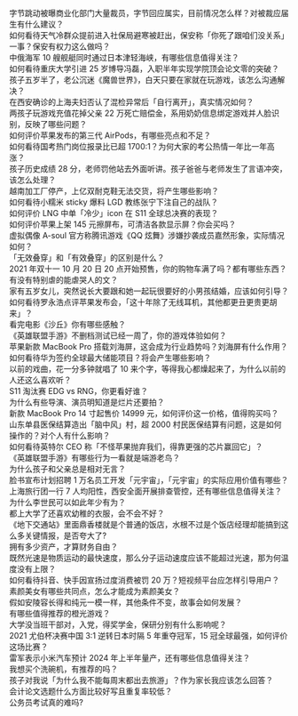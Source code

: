 字节跳动被曝商业化部门大量裁员，字节回应属实，目前情况怎么样？对被裁应届生有什么建议？  
如何看待天气冷群众提前进入社保局避寒被赶出，保安称「你死了跟咱们没关系」一事？保安有权力这么做吗？  
中俄海军 10 艘舰艇同时通过日本津轻海峡，有哪些信息值得关注？  
如何看待重庆大学引进 25 岁博导冯磊，入职半年实现学院顶会论文零的突破？  
孩子五岁半了，老公沉迷《魔兽世界》，白天只要在家就在玩游戏，该怎么沟通解决？  
在西安确诊的上海夫妇否认了混检异常后「自行离开」，真实情况如何？  
两孩子玩游戏充值花掉父亲 22 万死亡赔偿金，系用奶奶信息绑定游戏并人脸识别，反映了哪些问题？  
如何评价苹果发布的第三代 AirPods，有哪些亮点和不足？  
如何看待国考热门岗位报录比已超 1700:1？为何大家的考公热情一年比一年高涨？  
孩子历史成绩 28 分，老师罚他站去外面听讲。孩子爸爸与老师发生了言语冲突，该怎么处理？  
越南加工厂停产，上亿双耐克鞋无法交货，将产生哪些影响？  
如何看待小糯米 sticky 爆料 LGD 教练张宁下注自己的战队？  
如何评价 LNG 中单「冷少」icon 在 S11 全球总决赛的表现？  
如何评价苹果上架 145 元擦屏布，可清洁各款显示屏？你会买吗？  
虚拟偶像 A-soul 官方称腾讯游戏《QQ 炫舞》涉嫌抄袭成员嘉然形象，实际情况如何？  
「无效叠穿」和「有效叠穿」的区别是什么？  
2021 年双十一 10 月 20 日 20 点开始预售，你的购物车满了吗？都有哪些东西？  
有没有特别虐的能虐哭人的文？  
家有五岁女儿，突然说长大要跟和她一起玩很要好的小男孩结婚，应该如何引导？  
如何看待罗永浩点评苹果发布会，「这十年除了无线耳机，其他都更丑更贵更胡来」？  
看完电影《沙丘》你有哪些感触？  
《英雄联盟手游》不删档测试已经一周了，你的游戏体验如何？  
苹果新款 MacBook Pro 搭载刘海屏，这会成为行业趋势吗？刘海屏有什么作用？  
如何看待华为签约全球最大储能项目？将会产生哪些影响？  
以前的戏曲，花一分多钟就唱了 10 来个字，等得我心都燥起来了，为什么以前的人还这么喜欢听？  
S11 淘汰赛 EDG vs RNG，你更看好谁？  
为什么有些导演、演员明知道是烂片还要拍？  
新款 MacBook Pro 14 寸起售价 14999 元，如何评价这一价格，值得购买吗？  
山东单县医保结算造出「脑中风」村，超 2000 村民医保结算有问题，这是如何操作的？对个人有什么影响？  
如何看待英特尔 CEO 称「不怪苹果抛弃我们，得靠更强的芯片赢回它」？  
《英雄联盟手游》有哪些行为一看就是端游老鸟？  
为什么孩子和父亲总是相对无言？  
脸书宣布计划招聘 1 万名员工开发「元宇宙」，「元宇宙」的实际应用价值有哪些？  
上海旅行团一行 7 人均阳性，西安全面开展排查管控，还有哪些信息值得关注？  
为什么李世民可以如此年少有为？  
都上大学了还喜欢幼稚的衣服，会不会不好？  
《地下交通站》里面鼎香楼就是个普通的饭店，水根不过是个饭店经理却能搞到这么多关键情报，是否夸大了?  
拥有多少资产，才算财务自由？  
既然光速是物质运动的最快速度，那么分子运动速度应该不能超过光速，那为何温度没有上限？  
如何看待抖音、快手因宣扬过度消费被罚 20 万？短视频平台应怎样引导用户？  
素颜美女有哪些共同点，怎么才能成为素颜美女？  
假如安陵容长得和纯元一模一样，其他条件不变，故事会如何发展？  
有哪些值得推荐的橙光游戏？  
大学没当班干部对，入党，得奖学金，保研分别有什么影响呢？  
2021 尤伯杯决赛中国 3:1 逆转日本时隔 5 年重夺冠军，15 冠全球最强，如何评价这场比赛？  
雷军表示小米汽车预计 2024 年上半年量产，还有哪些信息值得关注？  
我想买个洗碗机，有推荐的吗？  
孩子对我说「为什么我不能每周末都出去旅游」？作为家长我应该怎么回答？  
会计论文选题什么方面比较好写且重复率较低？  
公务员考试真的难吗?  
